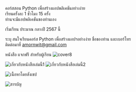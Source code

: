 คอร์สสอน Python เพื่อสร้างแอปพลิเคชันอย่างง่าย    
เรียนครั้งละ 1 ชั่วโมง 15 ครั้ง   
ท่านจะมีแอปพลิเคชันของท่านเอง  
    
เริ่มเรียน ประมาณ กลางปี 2567 นี้     
   
ระบุ สนใจเรียนคอร์ส Python เพื่อสร้างแอปฯอย่างง่าย ชื่อของท่าน และเบอร์โทร    
ติดต่อมาที่ amornwit@gmail.com    


หนังสือ แจกฟรี สำหรับผู้เรียน
![cover8](https://github.com/prakayrat/PythonicAdventure/assets/51775195/e0af96a6-fbb7-4806-830a-5ad08d80755a)

![เกี่ยวกับหนังสือเล่มนี้1](https://github.com/prakayrat/PythonicAdventure/assets/51775195/6f31b416-8af1-4e74-9153-649d14b1f80c)
![เกี่ยวกับหนังสือเล่มนี้2](https://github.com/prakayrat/PythonicAdventure/assets/51775195/f52ad65c-a64b-44cb-8f12-63dfc2fea00f)

![เนื้อหาโดยสังเขป](https://github.com/prakayrat/PythonicAdventure/assets/51775195/d4db3b84-fbb7-48d6-9d1c-7fbb20b23fc4)

![สารบัญ](https://github.com/prakayrat/PythonicAdventure/assets/51775195/9d9dff51-24ca-414f-88b1-6a9c1b0521e7)
